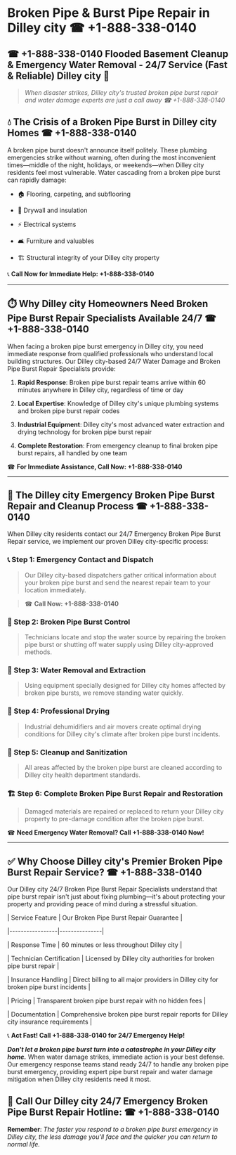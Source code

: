 # Broken Pipe & Burst Pipe Repair in Dilley city ☎ +1-888-338-0140  
## ☎ +1-888-338-0140 Flooded Basement Cleanup & Emergency Water Removal - 24/7 Service (Fast & Reliable) Dilley city 🚨  

> *When disaster strikes, Dilley city's trusted broken pipe burst repair and water damage experts are just a call away ☎ +1-888-338-0140*  

## 💧 The Crisis of a Broken Pipe Burst in Dilley city Homes ☎ +1-888-338-0140  

A broken pipe burst doesn't announce itself politely. These plumbing emergencies strike without warning, often during the most inconvenient times—middle of the night, holidays, or weekends—when Dilley city residents feel most vulnerable. Water cascading from a broken pipe burst can rapidly damage:  

* 🏠 Flooring, carpeting, and subflooring  
* 🧱 Drywall and insulation  
* ⚡ Electrical systems  
* 🛋️ Furniture and valuables  
* 🏗️ Structural integrity of your Dilley city property  

📞 **Call Now for Immediate Help: +1-888-338-0140**  

---  

## ⏱️ Why Dilley city Homeowners Need Broken Pipe Burst Repair Specialists Available 24/7 ☎ +1-888-338-0140  

When facing a broken pipe burst emergency in Dilley city, you need immediate response from qualified professionals who understand local building structures. Our Dilley city-based 24/7 Water Damage and Broken Pipe Burst Repair Specialists provide:  

1. **Rapid Response**: Broken pipe burst repair teams arrive within 60 minutes anywhere in Dilley city, regardless of time or day  
2. **Local Expertise**: Knowledge of Dilley city's unique plumbing systems and broken pipe burst repair codes  
3. **Industrial Equipment**: Dilley city's most advanced water extraction and drying technology for broken pipe burst repair  
4. **Complete Restoration**: From emergency cleanup to final broken pipe burst repairs, all handled by one team  

☎ **For Immediate Assistance, Call Now: +1-888-338-0140**  

---  

## 🔧 The Dilley city Emergency Broken Pipe Burst Repair and Cleanup Process ☎ +1-888-338-0140  

When Dilley city residents contact our 24/7 Emergency Broken Pipe Burst Repair service, we implement our proven Dilley city-specific process:  

### 📞 Step 1: Emergency Contact and Dispatch  
> Our Dilley city-based dispatchers gather critical information about your broken pipe burst and send the nearest repair team to your location immediately.  
> ☎ **Call Now: +1-888-338-0140**  

### 🚿 Step 2: Broken Pipe Burst Control  
> Technicians locate and stop the water source by repairing the broken pipe burst or shutting off water supply using Dilley city-approved methods.  

### 🌊 Step 3: Water Removal and Extraction  
> Using equipment specially designed for Dilley city homes affected by broken pipe bursts, we remove standing water quickly.  

### 💨 Step 4: Professional Drying  
> Industrial dehumidifiers and air movers create optimal drying conditions for Dilley city's climate after broken pipe burst incidents.  

### 🧼 Step 5: Cleanup and Sanitization  
> All areas affected by the broken pipe burst are cleaned according to Dilley city health department standards.  

### 🏗️ Step 6: Complete Broken Pipe Burst Repair and Restoration  
> Damaged materials are repaired or replaced to return your Dilley city property to pre-damage condition after the broken pipe burst.  

☎ **Need Emergency Water Removal? Call +1-888-338-0140 Now!**  

---  

## ✅ Why Choose Dilley city's Premier Broken Pipe Burst Repair Service? ☎ +1-888-338-0140  

Our Dilley city 24/7 Broken Pipe Burst Repair Specialists understand that pipe burst repair isn't just about fixing plumbing—it's about protecting your property and providing peace of mind during a stressful situation.  

| Service Feature | Our Broken Pipe Burst Repair Guarantee |  
|-----------------|---------------|  
| Response Time | 60 minutes or less throughout Dilley city |  
| Technician Certification | Licensed by Dilley city authorities for broken pipe burst repair |  
| Insurance Handling | Direct billing to all major providers in Dilley city for broken pipe burst incidents |  
| Pricing | Transparent broken pipe burst repair with no hidden fees |  
| Documentation | Comprehensive broken pipe burst repair reports for Dilley city insurance requirements |  

📞 **Act Fast! Call +1-888-338-0140 for 24/7 Emergency Help!**  

***Don't let a broken pipe burst turn into a catastrophe in your Dilley city home.*** When water damage strikes, immediate action is your best defense. Our emergency response teams stand ready 24/7 to handle any broken pipe burst emergency, providing expert pipe burst repair and water damage mitigation when Dilley city residents need it most.  

## 📱 Call Our Dilley city 24/7 Emergency Broken Pipe Burst Repair Hotline: ☎ +1-888-338-0140  

**Remember**: *The faster you respond to a broken pipe burst emergency in Dilley city, the less damage you'll face and the quicker you can return to normal life.*